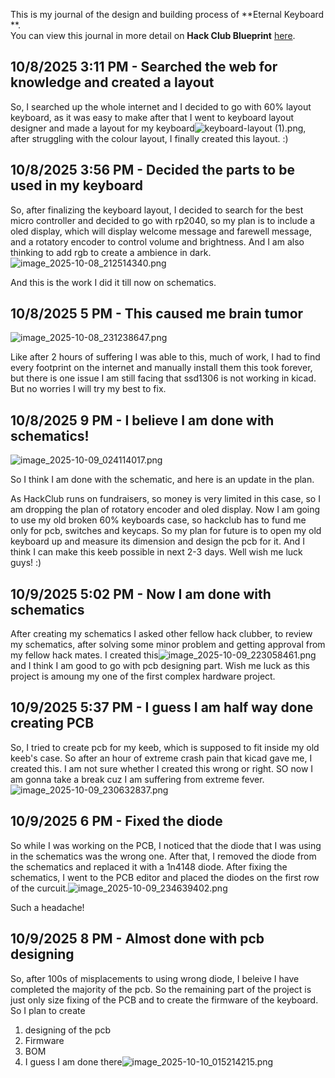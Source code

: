 <!--
  ===================    !!READ THIS NOTICE!!   ====================
  DO NOT edit this file manually. Your changes WILL BE OVERWRITTEN!
  This journal is auto generated and updated by Hack Club Blueprint.
  To edit this file, please edit your journal entries on Blueprint.
  ==================================================================
-->

This is my journal of the design and building process of **Eternal Keyboard **.  
You can view this journal in more detail on **Hack Club Blueprint** [here](https://blueprint.hackclub.com/projects/316).


## 10/8/2025 3:11 PM - Searched the web for knowledge and created a layout  

So, I searched up the whole internet and I decided to go with 60% layout keyboard, as it was easy to make after that I went to keyboard layout designer and made a layout for my keyboard![keyboard-layout (1).png](https://blueprint.hackclub.com/user-attachments/blobs/proxy/eyJfcmFpbHMiOnsiZGF0YSI6MTA1NiwicHVyIjoiYmxvYl9pZCJ9fQ==--ba9d431796388711b0cba1f64c71ce3de7c7d440/keyboard-layout%20(1).png), after struggling with the colour layout, I finally created this layout. :)
  

## 10/8/2025 3:56 PM - Decided the parts to be used in my keyboard  

So, after finalizing the keyboard layout, I decided to search for the best micro controller and decided to go with rp2040, so my plan is to include a oled display, which will display welcome message and farewell message, and a rotatory encoder to control volume and brightness. And I am also thinking to add rgb to create a ambience in dark. ![image_2025-10-08_212514340.png](https://blueprint.hackclub.com/user-attachments/blobs/proxy/eyJfcmFpbHMiOnsiZGF0YSI6MTA2NSwicHVyIjoiYmxvYl9pZCJ9fQ==--d651bd1d3c398df18c9b0cd0a38b89851fa36dba/image_2025-10-08_212514340.png)

And this is the work I did it till now on schematics.
  

## 10/8/2025 5 PM - This caused me brain tumor   

![image_2025-10-08_231238647.png](https://blueprint.hackclub.com/user-attachments/blobs/proxy/eyJfcmFpbHMiOnsiZGF0YSI6MTA5NCwicHVyIjoiYmxvYl9pZCJ9fQ==--12a3f70874f9411e11eeba535bad9a7354df5b5b/image_2025-10-08_231238647.png)

Like after 2 hours of suffering I was able to this, much of work, I had to find every footprint on the internet and manually install them this took forever, but there is one issue I am still facing that ssd1306 is not working in kicad. But no worries I will try my best to fix.  

## 10/8/2025 9 PM - I believe I am done with schematics!   

![image_2025-10-09_024114017.png](https://blueprint.hackclub.com/user-attachments/blobs/proxy/eyJfcmFpbHMiOnsiZGF0YSI6MTExNywicHVyIjoiYmxvYl9pZCJ9fQ==--c967c2b7b8395d55329f7a254e3561da9e7f614a/image_2025-10-09_024114017.png)

So I think I am done with the schematic, and here is an update in the plan.

As HackClub runs on fundraisers, so money is very limited in this case, so I am dropping the plan of rotatory encoder and oled display. Now I am going to use my old broken 60% keyboards case, so hackclub has to fund me only for pcb, switches and keycaps. So my plan for future is to open my old keyboard up and measure its dimension and design the pcb for it. And I think I can make this keeb possible in next 2-3 days. Well wish me luck guys! :)
  

## 10/9/2025 5:02 PM - Now I am done with schematics   

After creating my schematics I asked other fellow hack clubber, to review my schematics, after solving some minor problem and getting approval from my fellow hack mates. I created this![image_2025-10-09_223058461.png](https://blueprint.hackclub.com/user-attachments/blobs/proxy/eyJfcmFpbHMiOnsiZGF0YSI6MTI0NCwicHVyIjoiYmxvYl9pZCJ9fQ==--82fca411391aaf8130b4ea55c9c69751b01fb301/image_2025-10-09_223058461.png)
and I think I am good to go with pcb designing part. Wish me luck as this project is amoung my one of the first complex hardware project.  

## 10/9/2025 5:37 PM - I guess I am half way done creating PCB  

So, I tried to create pcb for my keeb, which is supposed to fit inside my old keeb's case. So after an hour of extreme crash pain that kicad gave me, I created this. I am not sure whether I created this wrong or right. SO now I am gonna take a break cuz I am suffering from extreme fever.![image_2025-10-09_230632837.png](https://blueprint.hackclub.com/user-attachments/blobs/proxy/eyJfcmFpbHMiOnsiZGF0YSI6MTI1MiwicHVyIjoiYmxvYl9pZCJ9fQ==--5c06540245ece4e990caa0f611c34ba79d54de98/image_2025-10-09_230632837.png)
  

## 10/9/2025 6 PM - Fixed the diode   

So while I was working on the PCB, I noticed that the diode that I was using in the schematics was the wrong one. After that, I removed the diode from the schematics and replaced it with a 1n4148 diode. After fixing the schematics, I went to the PCB editor and placed the diodes on the first row of the curcuit.![image_2025-10-09_234639402.png](https://blueprint.hackclub.com/user-attachments/blobs/proxy/eyJfcmFpbHMiOnsiZGF0YSI6MTI1OCwicHVyIjoiYmxvYl9pZCJ9fQ==--6d5aad80f5f5ff811e21522c4137b1d1e1150098/image_2025-10-09_234639402.png)


Such a headache!
  

## 10/9/2025 8 PM - Almost done with pcb designing   

So, after 100s of misplacements to using wrong diode, I beleive I have completed the majority of the pcb. So the remaining part of the project is just only size fixing of the PCB and to create the firmware of the keyboard. So I plan to create 
1. designing of the pcb
2. Firmware
3. BOM
4. I guess I am done there![image_2025-10-10_015214215.png](https://blueprint.hackclub.com/user-attachments/blobs/proxy/eyJfcmFpbHMiOnsiZGF0YSI6MTI3OCwicHVyIjoiYmxvYl9pZCJ9fQ==--b6e8322f82c4c99979a83f3d51052d1986401130/image_2025-10-10_015214215.png)
  

